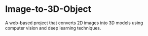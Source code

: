 # Image-to-3D-Object
A web-based project that converts 2D images into 3D models using computer vision and deep learning techniques.
